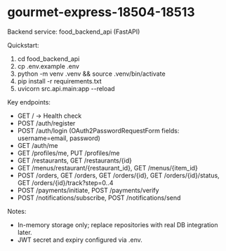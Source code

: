 # gourmet-express-18504-18513

Backend service: food_backend_api (FastAPI)

Quickstart:
1) cd food_backend_api
2) cp .env.example .env
3) python -m venv .venv && source .venv/bin/activate
4) pip install -r requirements.txt
5) uvicorn src.api.main:app --reload

Key endpoints:
- GET /            -> Health check
- POST /auth/register
- POST /auth/login (OAuth2PasswordRequestForm fields: username=email, password)
- GET /auth/me
- GET /profiles/me, PUT /profiles/me
- GET /restaurants, GET /restaurants/{id}
- GET /menus/restaurant/{restaurant_id}, GET /menus/{item_id}
- POST /orders, GET /orders, GET /orders/{id}, GET /orders/{id}/status, GET /orders/{id}/track?step=0..4
- POST /payments/initiate, POST /payments/verify
- POST /notifications/subscribe, POST /notifications/send

Notes:
- In-memory storage only; replace repositories with real DB integration later.
- JWT secret and expiry configured via .env.